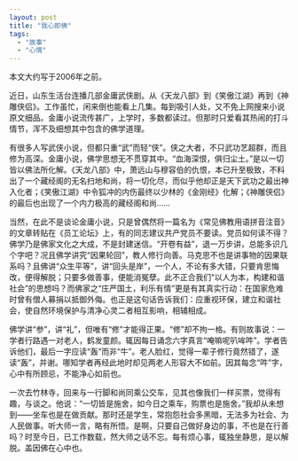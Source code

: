 ```yaml
---
layout: post
title: "我心即佛"
tags:
  - "故事"
  - "心情"
---
```


本文大约写于2006年之前。

近日，山东生活台连播几部金庸武侠剧。从《天龙八部》到《笑傲江湖》再到《神雕侠侣》。工作虽忙，闲来倒也能看上几集。每到吸引人处，又不免上网搜来小说原文细品。金庸小说流传甚广，上学时，多数都读过。但那时只爱看其热闹的打斗情节，浑不及细想其中包含的佛学道理。

有很多人写武侠小说，但都只重“武”而轻“侠”。侠之大者，不只武功艺超群，而且修为高深。金庸小说，佛学思想无不贯穿其中。“血海深恨，俱归尘土。”是以一切皆以佛法所化解。《天龙八部》中，萧远山与穆容伯的仇恨，本已升至极致，不料出了一个藏经阁的无名扫地和尚，将一切化尽，而似乎他却正是天下武功之最出神入化者；《笑傲江湖》中令狐冲的内伤最终以少林的《金刚经》化解；《神雕侠侣》的最后也出现了一个内力极高的藏经阁和尚……

当然，在此不是谈论金庸小说，只是曾偶然将一篇名为《常见佛教用语拼音注音》的文章转贴在《员工论坛》上，有的同志建议共产党员不要读。党员如何读不得？佛学乃是佛家文化之大成，不是封建迷信。“开卷有益”，退一万步讲，总能多识几个字吧？况且佛学讲究“因果轮回”，教人修行向善。马克思不也是讲事物的因果联系吗？且佛讲“众生平等”，讲“回头是岸”，一个人，不论有多大错，只要肯思悔改，便得解脱；只要多做善事，便能消冤孽。此不正合我们“以人为本，构建和谐社会”的思想吗？而佛家之“庄严国土，利乐有情”更是有其真实行动：在国家危难时曾有僧人募捐以抵御外侮。也正是这句话告诉我们：应重视环保，建立和谐社会，使自然环境保护与清净心灵二者相互影响，相辅相成。

佛学讲“参”，讲“礼”，但唯有“修”才能得正果。“修”却不拘一格。有则故事说：一学者行路遇一对老人，鹤发童颜。辄因每日诵念六字真言“唵嘛呢叭哞吽”。学者告诉他们，最后一字应读“轰”而非“牛”。老人脸红，觉得一辈子修行竟然错了，遂读“轰”，并谢。哪知学者再经此地时却见两老人形容大不如前。因其每念“吽”字，心中有所顾忌，不能净心如前也。

一次去竹林寺，回来与一行脚和尚同乘公交车，见其也像我们一样买票，觉得有趣，与谈之。他说：“一切皆是施舍，如今日之乘车，购票也是施舍。”我却从未想到——坐车也是在做贡献。那时还是学生，常抱怨社会多黑暗，无法多为社会、为人民做事。听大师一言，略有所悟。是啊，只要自己做好身边的事，不也是在行善吗？时至今日，已工作数载，然大师之话不忘。每有烦心事，辄独坐静思，是以解脱。盖因佛在心中也。

